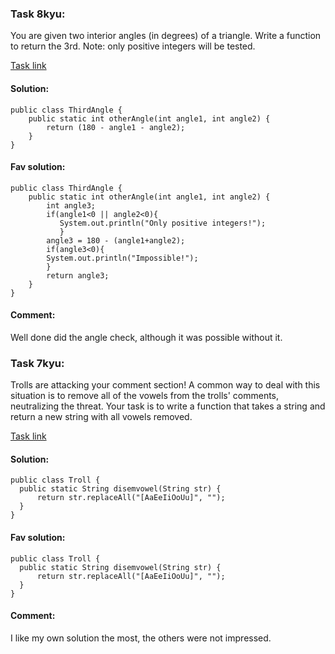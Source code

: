 ### Task 8kyu:

You are given two interior angles (in degrees) of a triangle.
Write a function to return the 3rd.
Note: only positive integers will be tested.

[Task link](https://www.codewars.com/kata/5a023c426975981341000014/train/java)

#### Solution:
```
public class ThirdAngle {
    public static int otherAngle(int angle1, int angle2) {
        return (180 - angle1 - angle2);
    }
}
```

#### Fav solution:
```
public class ThirdAngle {
    public static int otherAngle(int angle1, int angle2) {
        int angle3;
        if(angle1<0 || angle2<0){
           System.out.println("Only positive integers!");
           }
        angle3 = 180 - (angle1+angle2);
        if(angle3<0){
        System.out.println("Impossible!");
        }
        return angle3;
    }
}
```

#### Comment:
Well done did the angle check, although it was possible without it.


### Task 7kyu:

Trolls are attacking your comment section!
A common way to deal with this situation is to remove all of the vowels from the trolls' comments, neutralizing the threat.
Your task is to write a function that takes a string and return a new string with all vowels removed.

[Task link](https://www.codewars.com/kata/52fba66badcd10859f00097e/train/java)

#### Solution:
```
public class Troll {
  public static String disemvowel(String str) {
      return str.replaceAll("[AaEeIiOoUu]", "");
  } 
}
```

#### Fav solution:
```
public class Troll {
  public static String disemvowel(String str) {
      return str.replaceAll("[AaEeIiOoUu]", "");
  } 
}
```

#### Comment:
I like my own solution the most, the others were not impressed.

